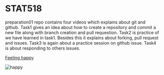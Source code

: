 # STAT518

preparation01 repo contains four videos which explains about git and github. Task1 gives an idea about how to create a repository and commit a new file along with 
branch creation and pull requestion. Task2 is practice of we have learned in task1. Besides this it explains about forking, pull request and issues. Task3 is again 
about a practice session on github issue. Task4 is about responding to others issues.

[Feeling happy](https://giphy.com/gifs/HOFER-AT-hofer-hofern-hofersong-Ka2V8MODoM7vrUd7hm)

![happy](https://giphy.com/gifs/HOFER-AT-hofer-hofern-hofersong-Ka2V8MODoM7vrUd7hm)
